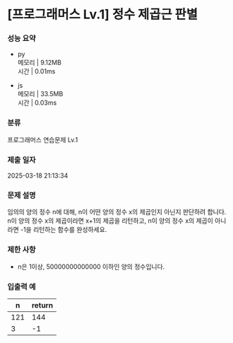 # [프로그래머스 Lv.1] 정수 제곱근 판별

### 성능 요약

- py  
  메모리 | 9.12MB  
  시간 | 0.01ms

- js  
  메모리 | 33.5MB  
  시간 | 0.03ms

### 분류

프로그래머스 연습문제 Lv.1

### 제출 일자

2025-03-18 21:13:34

### 문제 설명

임의의 양의 정수 n에 대해, n이 어떤 양의 정수 x의 제곱인지 아닌지 판단하려 합니다.
n이 양의 정수 x의 제곱이라면 x+1의 제곱을 리턴하고, n이 양의 정수 x의 제곱이 아니라면 -1을 리턴하는 함수를 완성하세요.

### 제한 사항

- n은 1이상, 50000000000000 이하인 양의 정수입니다.

### 입출력 예

| n   | return |
| --- | ------ |
| 121 | 144    |
| 3   | -1     |

